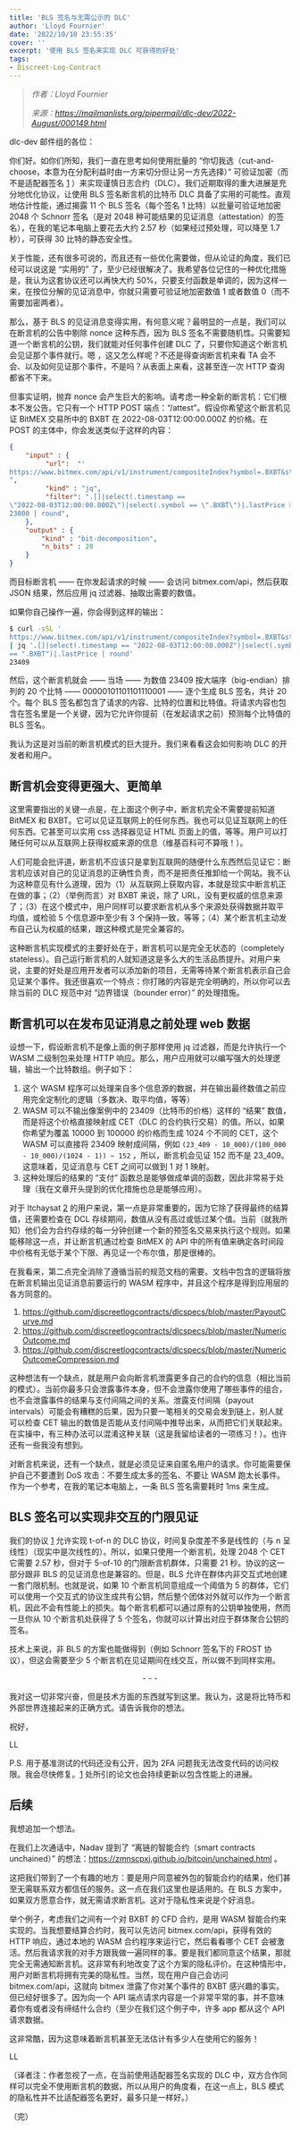 ```yaml
---
title: 'BLS 签名与无需公示的 DLC'
author: 'Lloyd Fournier'
date: '2022/10/10 23:55:35'
cover: ''
excerpt: '使用 BLS 签名来实现 DLC 可获得的好处'
tags:
- Discreet-Log-Contract
---
```



> *作者：Lloyd Fournier*
> 
> *来源：<https://mailmanlists.org/pipermail/dlc-dev/2022-August/000149.html>*



dlc-dev 邮件组的各位：

你们好。如你们所知，我们一直在思考如何使用批量的 “你切我选（cut-and-choose，本意为在分配利益时由一方来切分但让另一方先选择）” 可验证加密（而不是适配器签名 [1][1] ）来实现谨慎日志合约（DLC）。我们近期取得的重大进展是充分地优化协议，让使用 BLS 签名断言机的比特币 DLC 具备了实用的可能性。直观地估计性能，通过揭露 11 个 BLS 签名（每个签名 1 比特）以批量可验证地加密 2048 个 Schnorr 签名（是对 2048 种可能结果的见证消息（attestation）的签名），在我的笔记本电脑上要花去大约 2.57 秒（如果经过预处理，可以降至 1.7 秒），可获得 30 比特的静态安全性。

关于性能，还有很多可说的，而且还有一些优化需要做，但从论证的角度，我们已经可以说这是 “实用的” 了，至少已经很解决了。我希望各位记住的一种优化措施是，我认为这套协议还可以再快大约 50%，只要支付函数是单调的，因为这样一来，在按位分解的见证消息中，你就只需要可验证地加密数值 1 或者数值 0（而不需要加密两者）。

那么，基于 BLS 的见证消息变得实用，有何意义呢？最明显的一点是，我们可以在断言机的公告中剔除 nonce 这种东西，因为 BLS 签名不需要随机性。只需要知道一个断言机的公钥，我们就能对任何事件创建 DLC 了，只要你知道这个断言机会见证那个事件就行。嗯 ，这又怎么样呢？不还是得查询断言机来看 TA 会不会、以及如何见证那个事件，不是吗？从表面上来看，这甚至连一次 HTTP 查询都省不下来。

但事实证明，抛弃 nonce 会产生巨大的影响。请考虑一种全新的断言机：它们根本不发公告。它只有一个 HTTP POST 端点：“/attest”。假设你希望这个断言机见证 BitMEX 交易所中的 BXBT 在 2022-08-03T12:00:00.000Z 的价格。在 POST 的主体中，你会发送类似于这样的内容：

```json
{
    "input" : {
         "url":  "'
https://www.bitmex.com/api/v1/instrument/compositeIndex?symbol=.BXBT&startTime=2022-08-03T12:00:00.000Z
",
         "kind" : "jq",
         "filter": ".[]|select(.timestamp ==
\"2022-08-03T12:00:00.000Z\")|select(.symbol == \".BXBT\")|.lastPrice >
23000 | round",
    },
    "output" : {
        "kind" : "bit-decomposition",
        "n_bits" : 20
    }
}
```

而目标断言机 —— 在你发起请求的时候 —— 会访问 bitmex.com/api，然后获取 JSON 结果，然后应用 jq 过滤器、抽取出需要的数值。

如果你自己操作一遍，你会得到这样的输出：

```sh
$ curl -sSL '
https://www.bitmex.com/api/v1/instrument/compositeIndex?symbol=.BXBT&startTime=2022-08-03T12:00:00.000Z'
| jq '.[]|select(.timestamp == "2022-08-03T12:00:00.000Z")|select(.symbol
== ".BXBT")|.lastPrice | round'
23409
```

然后，这个断言机就会 —— 当场 —— 为数值 23409 按大端序（big-endian）排列的 20 个比特 —— 00000101101101110001 —— 逐个生成 BLS 签名，共计 20 个。每个 BLS 签名都包含了请求的内容、比特的位置和比特值。将请求内容也包含在签名里是一个关键，因为它允许你提前（在发起请求之前）预测每个比特值的 BLS 签名。

我认为这是对当前的断言机模式的巨大提升。我们来看看这会如何影响 DLC 的开发者和用户。

## 断言机会变得更强大、更简单

这里需要指出的关键一点是，在上面这个例子中，断言机完全不需要提前知道 BitMEX 和 BXBT。它可以见证互联网上的任何东西。我也可以见证互联网上的任何东西。它甚至可以实用 css 选择器见证 HTML 页面上的值，等等。用户可以打赌任何可以从互联网上获得权威来源的信息（维基百科可不算哦！）。

人们可能会批评道，断言机不应该只是拿到互联网的随便什么东西然后见证它：断言机应该对自己的见证消息的正确性负责，而不是把责任推卸给一个网站。我不认为这种意见有什么道理，因为（1）从互联网上获取内容，本就是现实中断言机正在做的事；（2）（举例而言）对 BXBT 来说，除了 URL，没有更权威的信息来源了；（3）在这个模式中，用户同样可以要求断言机从多个来源处获得数据并取平均值，或检验 5 个信息源中至少有 3 个保持一致，等等；（4）某个断言机主动发布自己认为权威的结果，跟这种模式是完全兼容的。

这种断言机实现模式的主要好处在于，断言机可以是完全无状态的（completely stateless）。自己运行断言机的人就知道这是多么大的生活品质提升。对用户来说，主要的好处是应用开发者可以添加新的项目，无需等待某个断言机表示自己会见证某个事件。我还很喜欢一个特点：你打赌的内容是完全明确的，所以你可以去除当前的 DLC 规范中对 “边界错误（bounder error）” 的处理措施。

## 断言机可以在发布见证消息之前处理 web 数据

设想一下，假设断言机不是像上面的例子那样使用 jq 过滤器，而是允许执行一个 WASM 二级制包来处理 HTTP 响应。那么，用户应用就可以编写强大的处理逻辑，输出一个比特数组。例子如下：

1. 这个 WASM 程序可以处理来自多个信息源的数据，并在输出最终数值之前应用完全定制化的逻辑（多数决、取平均值，等等）
2. WASM 可以不输出像案例中的 23409（比特币的价格）这样的 “结果” 数值，而是将这个价格直接映射成 CET（DLC 的合约执行交易）的值。所以，如果你希望为覆盖 10000 到 100000 的价格而生成 1024 个不同的 CET，这个 WASM 可以直接将 23409 映射成间隔，例如 ` (23_409 - 10_000)/(100_000 - 10_000)/(1024 - 1)) ~ 152 ` ，所以，断言机会见证 152 而不是 23_409。这意味着，见证消息与 CET 之间可以做到 1 对 1 映射。
3. 这种处理后的结果的 “支付” 函数总是能够做成单调的函数，因此非常易于处理（我在文章开头提到的优化措施也总是能够应用）。

对于 Itchaysat [2][2] 的用户来说，第一点是非常重要的，因为它除了获得最终的结算值，还需要检查在 DCL 存续期间，数值从没有高过或低过某个值。当前（就我所知）他们会为合约存续的每一分钟创建一个新的预签名交易来执行这个规则。如果能移除这一点，并让断言机通过检查 BitMEX 的 API 中的所有值来确定各时间段中价格有无低于某个下限、再见证一个布尔值，那是很棒的。

在我看来，第二点完全消除了遵循当前的规范文档的需要。文档中包含的逻辑将放在断言机输出见证消息前要运行的 WASM 程序中，并且这个程序是得到应用层的各方同意的。

1. https://github.com/discreetlogcontracts/dlcspecs/blob/master/PayoutCurve.md
2. https://github.com/discreetlogcontracts/dlcspecs/blob/master/NumericOutcome.md
3. https://github.com/discreetlogcontracts/dlcspecs/blob/master/NumericOutcomeCompression.md

这种想法有一个缺点，就是用户会向断言机泄露更多自己的合约的信息（相比当前的模式）。当前你最多只会泄露事件本身，但不会泄露你使用了哪些事件的组合，也不会泄露事件的结果与支付间隔之间的关系。泄露支付间隔（payout intervals）可能会有糟糕的后果，因为只要一笔相关的交易会发到链上，别人就可以检查 CET 输出的数值是否能从支付间隔中推导出来，从而把它们关联起来。在实操中，有三种办法可以混淆这种关联（这是我留给读者的一项练习！）。也许还有一些我没有想到。

对断言机来说，还有一个缺点，就是必须见证来自匿名用户的请求。你可能需要保护自己不要遭到 DoS 攻击：不要生成太多的签名、不要让 WASM 跑太长事件。作为一个参考，在我的笔记本电脑上，一条 BLS 签名需要耗时 1ms 来生成。

## BLS 签名可以实现非交互的门限见证

我们的协议 [1][1] 允许实现 t-of-n 的 DLC 协议，时间复杂度差不多是线性的（与 n 呈线性）（现实中是次线性的）。所以，如果只使用一个断言机，处理 2048 个 CET 它需要 2.57 秒，但对于 5-of-10 的门限断言机群体，只需要 21 秒。协议的这一部分跟非 BLS 的见证消息也是兼容的。但是，BLS 允许在群体内非交互式地创建一套门限机制。也就是说，如果 10 个断言机同意组成一个阈值为 5 的群体，它们可以使用一个交互式的协议生成共有公钥，然后整个团体对外就可以作为一个断言机，因此不会有性能上的损失。每个断言机都可以通过原有的公钥单独使用，然而一旦你从 10 个断言机处获得了 5 个签名，你就可以计算出对应于群体聚合公钥的签名。

技术上来说，非 BLS 的方案也能做得到（例如 Schnorr 签名下的 FROST 协议），但这会需要至少 5 个断言机在见证期间在线交互，所以做不到同样实用。

<p style="text-align:center">- - -</p>


我对这一切非常兴奋，但是技术方面的东西就写到这里。我认为，这是将比特币和外部世界连接起来的正确方式。请告诉我你的想法。

祝好，

LL

P.S. 用于基准测试的代码还没有公开，因为 2FA 问题我无法改变代码的访问权限。我会尽快修复。[1][1] 处所引的论文也会持续更新以包含性能上的进展。

[1]: https://eprint.iacr.org/2022/499
[2]: https://www.itchysats.network/

## 后续

我想追加一个想法。

在我们上次通话中，Nadav 提到了 “离链的智能合约（smart contracts unchained）” 的想法：https://zmnscpxj.github.io/bitcoin/unchained.html 。

这把我们带到了一个有趣的地方：要是用户同意被外包的智能合约的结果，他们甚至无需联系双方都信任的服务。这一点在我们这里也是适用的。在 BLS 方案中，如果双方愿意合作，就无需请求断言机。这对于隐私性来说是个好消息。

举个例子，考虑我们之间有一个对 BXBT 的 CFD 合约，是用 WASM 智能合约来实现的。当我想要结算合约时，我可以先访问 bitmex.com/api，获得有效的 HTTP 响应，通过本地的 WASM 合约程序来运行它，然后看看哪个 CET 会被激活。然后我请求我的对手方跟我做一遍同样的事。要是我们都同意这个结果，那就完全无需通知断言机。这非常有利地改变了这个方案的隐私评价。在这种情形中，用户对断言机将拥有完美的隐私性。当然，现在用户自己会访问 bitmex.com/api，这就向 bitmex 泄露了你对某个事件的 BXBT 感兴趣的事实。但已经好很多了。因为向一个 API 端点请求内容是一个非常平常的事，并不意味着你有或者没有缔结什么合约（至少在我们这个例子中，许多 app 都从这个 API 请求数据。

这非常酷，因为这意味着断言机甚至无法估计有多少人在使用它的服务！

LL

（译者注：作者忽视了一点，在当前使用适配器签名实现的 DLC 中，双方合作同样可以完全不使用断言机的数据，所以从用户的角度看，在这一点上，BLS 模式的隐私性并不比适配器签名更好，最多只是一样好。）

（完）